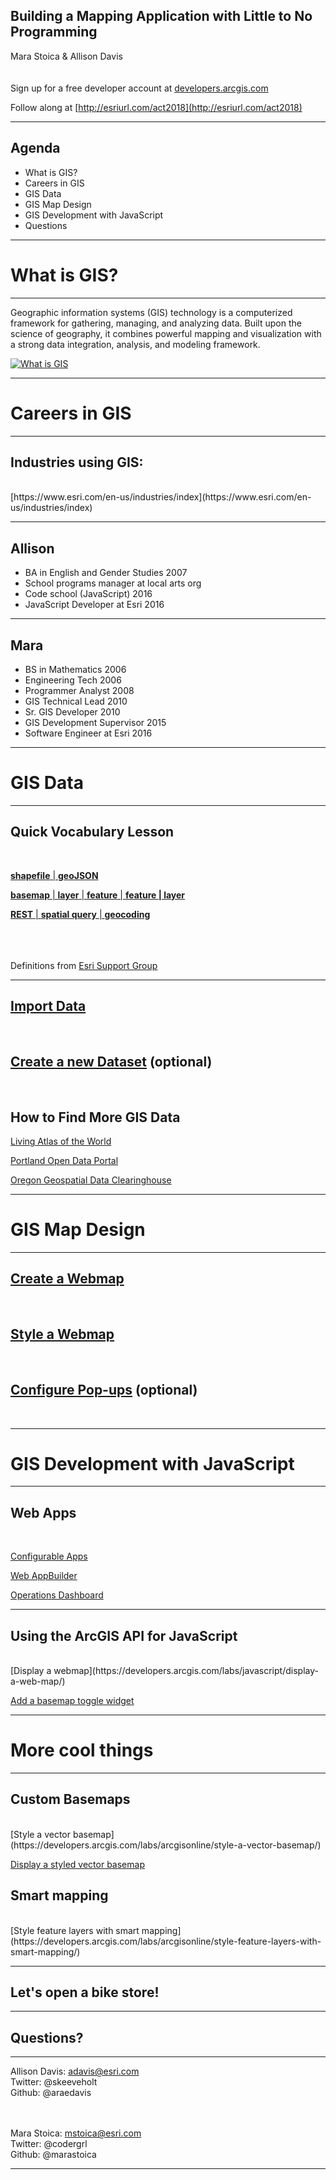 <!-- .slide: class="title" -->

## Building a Mapping Application with Little to No Programming
Mara Stoica & Allison Davis
<br><br><br>
Sign up for a free developer account at [developers.arcgis.com](http://developers.arcgis.com)

Follow along at [http://esriurl.com/act2018](http://esriurl.com/act2018)

---

<!-- .slide: class="agenda" -->

## Agenda

- What is GIS?
- Careers in GIS
- GIS Data
- GIS Map Design
- GIS Development with JavaScript
- Questions

---

<!-- .slide: class="section" -->

# What is GIS?

---

Geographic information systems (GIS) technology is a computerized framework for gathering, managing, and analyzing data. Built upon the science of geography, it combines powerful mapping and visualization with a strong data integration, analysis, and modeling framework.

[![What is GIS](https://img.youtube.com/vi/LHDCRjAxpI0/0.jpg)](https://www.youtube.com/watch?v=LHDCRjAxpI0)

---

<!-- .slide: class="section" -->

# Careers in GIS

---

## Industries using GIS:
<br>
[https://www.esri.com/en-us/industries/index](https://www.esri.com/en-us/industries/index)

---

## Allison

- BA in English and Gender Studies 2007
- School programs manager at local arts org
- Code school (JavaScript) 2016
- JavaScript Developer at Esri 2016

---

## Mara

- BS in Mathematics 2006
- Engineering Tech 2006
- Programmer Analyst 2008
- GIS Technical Lead 2010
- Sr. GIS Developer 2010
- GIS Development Supervisor 2015
- Software Engineer at Esri 2016

---

<!-- .slide: class="section" -->

# GIS Data

---

## Quick Vocabulary Lesson
<br>

[**shapefile** | **geoJSON**](https://github.com/marastoica/presentations/blob/master/2018-ACT-W-PDX/actwpdx/definitions.md)

[**basemap** | **layer** | **feature** | **feature | layer**](https://github.com/marastoica/presentations/blob/master/2018-ACT-W-PDX/actwpdx/definitions.md)

[**REST** | **spatial query** | **geocoding**](https://github.com/marastoica/presentations/blob/master/2018-ACT-W-PDX/actwpdx/definitions.md)

<br><br><br>
Definitions from [Esri Support Group](https://support.esri.com/en/other-resources/gis-dictionary)

---

## [Import Data](https://developers.arcgis.com/labs/arcgisonline/import-data/)
<br>

## [Create a new Dataset](https://developers.arcgis.com/labs/arcgisonline/create-a-new-dataset/) (optional)
<br>

## How to Find More GIS Data

[Living Atlas of the World](https://livingatlas.arcgis.com/en/)

[Portland Open Data Portal](http://gis-pdx.opendata.arcgis.com/) 

[Oregon Geospatial Data Clearinghouse](https://www.oregon.gov/geo/Pages/sdlibrary.aspx)

---

<!-- .slide: class="section" -->

# GIS Map Design

---

## [Create a Webmap](https://developers.arcgis.com/labs/arcgisonline/create-a-web-map/)
<br>

## [Style a Webmap](https://developers.arcgis.com/labs/arcgisonline/style-a-web-map/)
<br>

## [Configure Pop-ups](https://developers.arcgis.com/labs/arcgisonline/configure-pop-ups/) (optional)
<br>

---

<!-- .slide: class="section" -->

# GIS Development with JavaScript

---

## Web Apps
<br>

[Configurable Apps](http://www.esri.com/software/configurable-apps)

[Web AppBuilder](https://doc.arcgis.com/en/web-appbuilder/)

[Operations Dashboard](https://doc.arcgis.com/en/operations-dashboard/)

---

## Using the ArcGIS API for JavaScript
<br>
[Display a webmap](https://developers.arcgis.com/labs/javascript/display-a-web-map/)

[Add a basemap toggle widget](https://developers.arcgis.com/javascript/latest/sample-code/intro-widgets/)

---

<!-- .slide: class="section" -->

# More cool things

---

## Custom Basemaps
<br>
[Style a vector basemap](https://developers.arcgis.com/labs/arcgisonline/style-a-vector-basemap/)

[Display a styled vector basemap](https://developers.arcgis.com/labs/javascript/display-a-styled-vector-basemap/)
<br>

## Smart mapping
<br>
[Style feature layers with smart mapping](https://developers.arcgis.com/labs/arcgisonline/style-feature-layers-with-smart-mapping/)

---

<!-- .slide: class="questions" -->

## Let's open a bike store!

---

<!-- .slide: class="questions" -->

## Questions?

---

<!-- .slide: class="agenda" -->


Allison Davis: adavis@esri.com<br>
Twitter: @skeeveholt<br>
Github: @araedavis

<br><br>
Mara Stoica: mstoica@esri.com <br>
Twitter: @codergrl<br>
Github: @marastoica

---

<!-- .slide: class="end" -->
